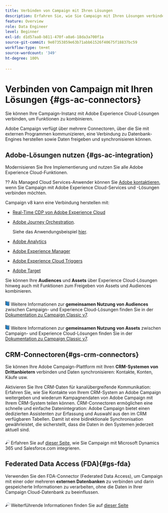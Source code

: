 ```yaml
---
title: Verbinden von Campaign mit Ihren Lösungen
description: Erfahren Sie, wie Sie Campaign mit Ihren Lösungen verbinden.
feature: Overview
role: Data Engineer
level: Beginner
exl-id: d1d57aa8-b811-470f-a8a6-18da3a700f1a
source-git-commit: 9e07353859e63b71abb61526f40675f18837bc59
workflow-type: tm+mt
source-wordcount: '349'
ht-degree: 100%

---
```


# Verbinden von Campaign mit Ihren Lösungen {#gs-ac-connectors}

Sie können Ihre Campaign-Instanz mit Adobe Experience Cloud-Lösungen verbinden, um Funktionen zu kombinieren.

Adobe Campaign verfügt über mehrere Connectoren, über die Sie mit externen Programmen kommunizieren, eine Verbindung zu Datenbank-Engines herstellen sowie Daten freigeben und synchronisieren können.

## Adobe-Lösungen nutzen {#gs-ac-integration}

Modernisieren Sie Ihre Implementierung und nutzen Sie alle Adobe Experience Cloud-Funktionen.

?? Als Managed Cloud Services-Anwender können Sie [Adobe kontaktieren](../start/campaign-faq.md#support), wenn Sie Campaign mit Adobe Experience Cloud-Services und -Lösungen verbinden möchten.

Campaign v8 kann eine Verbindung herstellen mit:


* [Real-Time CDP von Adobe Experience Cloud](../connect/ac-rtcdp.md)
* [Adobe Journey Orchestration](https://experienceleague.adobe.com/docs/journeys/using/action-journeys/acc-action.html?lang=de).

   Siehe das Anwendungsbeispiel [hier](https://experienceleague.adobe.com/docs/journeys/using/use-cases-journeys/campaign-classic-use-case.html?lang=de).

* [Adobe Analytics](../connect/ac-aa.md)
* [Adobe Experience Manager](../connect/ac-aem.md)
* [Adobe Experience Cloud Triggers](../connect/ac-triggers.md)
* [Adobe Target](../connect/ac-at.md)

Sie können Ihre **Audiences** und **Assets** über Experience Cloud-Lösungen hinweg auch mit Funktionen zum Freigeben von Assets und Audiences kombinieren.

![](../assets/do-not-localize/book.png) Weitere Informationen zur **gemeinsamen Nutzung von Audiences** zwischen Campaign- und Experience Cloud-Lösungen finden Sie in der [Dokumentation zu Campaign Classic v7](https://experienceleague.adobe.com/docs/campaign-classic/using/integrating-with-adobe-experience-cloud/audience-sharing/sharing-audiences-with-adobe-experience-cloud.html?lang=de#integrating-with-adobe-experience-cloud).

![](../assets/do-not-localize/book.png) Weitere Informationen zur **gemeinsamen Nutzung von Assets** zwischen Campaign- und Experience Cloud-Lösungen finden Sie in der [Dokumentation zu Campaign Classic v7](https://experienceleague.adobe.com/docs/campaign-classic/using/integrating-with-adobe-experience-cloud/asset-sharing/sharing-assets-with-adobe-experience-cloud.html?lang=de#integrating-with-adobe-experience-cloud).

## CRM-Connectoren{#gs-crm-connectors}

Sie können Ihre Adobe Campaign-Plattform mit Ihren **CRM-Systemen von Drittanbietern** verbinden und Daten synchronisieren: Kontakte, Konten, Käufe usw.

Aktivieren Sie Ihre CRM-Daten für kanalübergreifende Kommunikation: Erfahren Sie, wie Sie Kontakte von Ihrem CRM-System an Adobe Campaign weitergeben und wiederum Kampagnendaten von Adobe Campaign mit Ihrem CRM-System teilen können.
CRM-Connectoren ermöglichen eine schnelle und einfache Datenintegration: Adobe Campaign bietet einen dedizierten Assistenten zur Erfassung und Auswahl aus den im CRM verfügbaren Tabellen. Damit ist eine bidirektionale Synchronisation gewährleistet, die sicherstellt, dass die Daten in den Systemen jederzeit aktuell sind.

![](../assets/do-not-localize/glass.png) Erfahren Sie auf [dieser Seite](crm.md), wie Sie Campaign mit Microsoft Dynamics 365 und Salesforce.com integrieren.

## Federated Data Access (FDA){#gs-fda}

Verwenden Sie den FDA-Connector (Federated Data Access), um Campaign mit einer oder mehreren **externen Datenbanken** zu verbinden und darin gespeicherte Informationen zu verarbeiten, ohne die Daten in Ihrer Campaign Cloud-Datenbank zu beeinflussen.

![](../assets/do-not-localize/glass.png) Weiterführende Informationen finden Sie auf [dieser Seite](fda.md)


<!-- 
 ## Integrate with social media

Use the **Managing social networks (Social Marketing)** option to interact with customers and prospects via Twitter.

* Send messages - Use Adobe Campaign Social Marketing to send messages on Twitter. Adobe Campaign lets you post messages directly to your twitter account. You can also send direct messages to all your followers.

* Collect new contacts - Adobe Campaign Social Marketing also makes it easy to acquire new contacts via Facebook: contact users and ask them if they want to share their profile information. If they accept, Adobe Campaign automatically recovers the data, which enables you to carry out targeting campaigns and, when possible, to implement cross-channel strategies.

![](../assets/do-not-localize/glass.png) Learn how to set up and use Campaign Social Marketing in [this section](../connect/ac-tw.md) -->